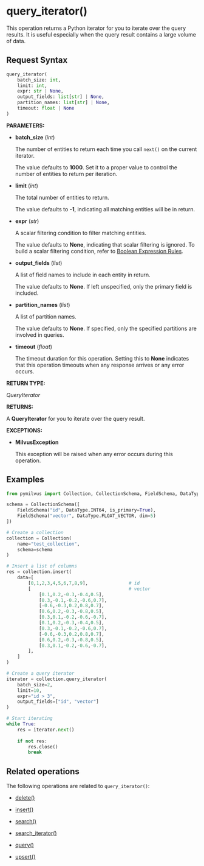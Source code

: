 # query_iterator()

This operation returns a Python iterator for you to iterate over the query results. It is useful especially when the query result contains a large volume of data.

## Request Syntax

```python
query_iterator(
    batch_size: int, 
    limit: int, 
    expr: str | None, 
    output_fields: list[str] | None, 
    partition_names: list[str] | None, 
    timeout: float | None
)
```

__PARAMETERS:__

- __batch_size__ (_int_)

    The number of entities to return each time you call `next()` on the current iterator.

    The value defaults to __1000__. Set it to a proper value to control the number of entities to return per iteration.

- __limit__ (_int_)

    The total number of entities to return.

    The value defaults to __-1__, indicating all matching entities will be in return.

- __expr__ (_str_)

    A scalar filtering condition to filter matching entities.

    The value defaults to __None__, indicating that scalar filtering is ignored. To build a scalar filtering condition, refer to [Boolean Expression Rules](https://milvus.io/docs/boolean.md).

- __output_fields__ (_list_)

    A list of field names to include in each entity in return.

    The value defaults to __None__. If left unspecified, only the primary field is included.

- __partition_names__ (_list_)

    A list of partition names.

    The value defaults to __None__. If specified, only the specified partitions are involved in queries.

- __timeout__ (_float_)  

    The timeout duration for this operation. Setting this to __None__ indicates that this operation timeouts when any response arrives or any error occurs.

__RETURN TYPE:__

_QueryIterator_

__RETURNS:__

A __QueryIterator__ for you to iterate over the query result.

__EXCEPTIONS:__

- __MilvusException__

    This exception will be raised when any error occurs during this operation.

## Examples

```python
from pymilvus import Collection, CollectionSchema, FieldSchema, DataType

schema = CollectionSchema([
    FieldSchema("id", DataType.INT64, is_primary=True),
    FieldSchema("vector", DataType.FLOAT_VECTOR, dim=5)
])

# Create a collection
collection = Collection(
    name="test_collection",
    schema=schema
)

# Insert a list of columns
res = collection.insert(
    data=[
        [0,1,2,3,4,5,6,7,8,9],               # id
        [                                    # vector
            [0.1,0.2,-0.3,-0.4,0.5],
            [0.3,-0.1,-0.2,-0.6,0.7],
            [-0.6,-0.3,0.2,0.8,0.7],
            [0.6,0.2,-0.3,-0.8,0.5],
            [0.3,0.1,-0.2,-0.6,-0.7],
            [0.1,0.2,-0.3,-0.4,0.5],
            [0.3,-0.1,-0.2,-0.6,0.7],
            [-0.6,-0.3,0.2,0.8,0.7],
            [0.6,0.2,-0.3,-0.8,0.5],
            [0.3,0.1,-0.2,-0.6,-0.7],
        ],
    ]
)

# Create a query iterator
iterator = collection.query_iterator(
    batch_size=2,
    limit=10,
    expr="id > 3",
    output_fields=["id", "vector"]
)

# Start iterating
while True:
    res = iterator.next()
    
    if not res:
        res.close()
        break
```

## Related operations

The following operations are related to `query_iterator()`:

- [delete()](./delete.md)

- [insert()](./insert.md)

- [search()](./search.md)

- [search_iterator()](./search_iterator.md)

- [query()](./query.md)

- [upsert()](./upsert.md)

